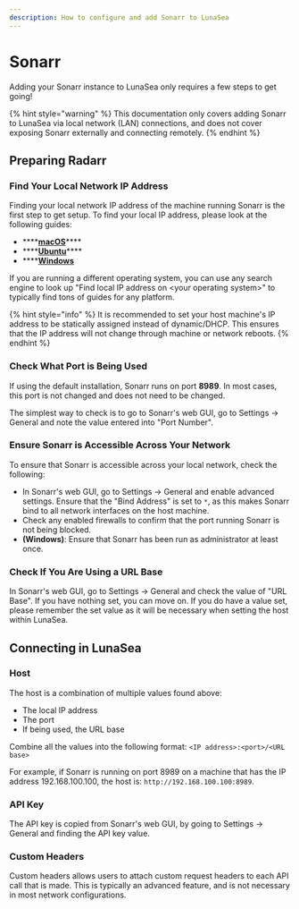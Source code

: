 ```yaml
---
description: How to configure and add Sonarr to LunaSea
---
```


# Sonarr

Adding your Sonarr instance to LunaSea only requires a few steps to get going!

{% hint style="warning" %}
This documentation only covers adding Sonarr to LunaSea via local network \(LAN\) connections, and does not cover exposing Sonarr externally and connecting remotely.
{% endhint %}

## Preparing Radarr

### Find Your Local Network IP Address

Finding your local network IP address of the machine running Sonarr is the first step to get setup. To find your local IP address, please look at the following guides:

* \*\*\*\*[**macOS**](https://osxdaily.com/2010/11/21/find-ip-address-mac/)\*\*\*\*
* \*\*\*\*[**Ubuntu**](https://ubuntuhandbook.org/index.php/2020/07/find-ip-address-ubuntu-20-04/)\*\*\*\*
* \*\*\*\*[**Windows**](https://support.microsoft.com/en-us/windows/find-your-ip-address-f21a9bbc-c582-55cd-35e0-73431160a1b9)

If you are running a different operating system, you can use any search engine to look up "Find local IP address on &lt;your operating system&gt;" to typically find tons of guides for any platform.

{% hint style="info" %}
It is recommended to set your host machine's IP address to be statically assigned instead of dynamic/DHCP. This ensures that the IP address will not change through machine or network reboots.
{% endhint %}

### Check What Port is Being Used

If using the default installation, Sonarr runs on port **8989**. In most cases, this port is not changed and does not need to be changed.

The simplest way to check is to go to Sonarr's web GUI, go to Settings -&gt; General and note the value entered into "Port Number".

### Ensure Sonarr is Accessible Across Your Network

To ensure that Sonarr is accessible across your local network, check the following:

* In Sonarr's web GUI, go to Settings -&gt; General and enable advanced settings. Ensure that the "Bind Address" is set to `*`, as this makes Sonarr bind to all network interfaces on the host machine.
* Check any enabled firewalls to confirm that the port running Sonarr is not being blocked.
* **\(Windows\)**: Ensure that Sonarr has been run as administrator at least once.

### Check If You Are Using a URL Base

In Sonarr's web GUI, go to Settings -&gt; General and check the value of "URL Base". If you have nothing set, you can move on. If you do have a value set, please remember the set value as it will be necessary when setting the host within LunaSea.

## Connecting in LunaSea

### Host

The host is a combination of multiple values found above:

* The local IP address
* The port
* If being used, the URL base

Combine all the values into the following format: `<IP address>:<port>/<URL base>`

For example, if Sonarr is running on port 8989 on a machine that has the IP address 192.168.100.100, the host is: `http://192.168.100.100:8989`.

### API Key

The API key is copied from Sonarr's web GUI, by going to Settings -&gt; General and finding the API key value.

### Custom Headers

Custom headers allows users to attach custom request headers to each API call that is made. This is typically an advanced feature, and is not necessary in most network configurations.

